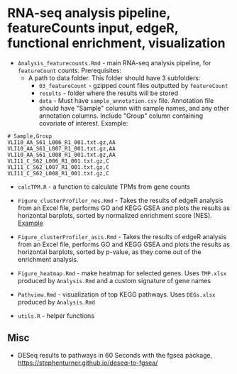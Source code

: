 # RNA-seq analysis pipeline, featureCounts input, edgeR, functional enrichment, visualization

- `Analysis_featurecounts.Rmd` - main RNA-seq analysis pipeline, for `featureCount` counts. Prerequisites:
    - A path to data folder. This folder should have 3 subfolders:
        - `03_featureCount` - gzipped count files outputted by `featureCount`
        - `results` - folder where the results will be stored
        - `data` - Must have `sample_annotation.csv` file. Annotation file should have "Sample" column with sample names, and any other annotation columns. Include "Group" column containing covariate of interest. Example:
```
# Sample,Group
VLI10_AA_S61_L006_R1_001.txt.gz,AA
VLI10_AA_S61_L007_R1_001.txt.gz,AA
VLI10_AA_S61_L008_R1_001.txt.gz,AA
VLI11_C_S62_L006_R1_001.txt.gz,C
VLI11_C_S62_L007_R1_001.txt.gz,C
VLI11_C_S62_L008_R1_001.txt.gz,C
```

- `calcTPM.R` - a function to calculate TPMs from gene counts

- `Figure_clusterProfiler_nes.Rmd` - Takes the results of edgeR analysis from an Excel file, performs GO and KEGG GSEA and plots the results as horizontal barplots, sorted by normalized enrichment score (NES). [Example](Figure_clusterProfiler.pdf)

- `Figure_clusterProfiler_asis.Rmd` - Takes the results of edgeR analysis from an Excel file, performs GO and KEGG GSEA and plots the results as horizontal barplots, sorted by p-value, as they come out of the enrichment analysis.

- `Figure_heatmap.Rmd` - make heatmap for selected genes. Uses `TMP.xlsx` produced by `Analysis.Rmd` and a custom signature of gene names

- `Pathview.Rmd` - visualization of top KEGG pathways. Uses `DEGs.xlsx` produced by `Analysis.Rmd`

- `utils.R` - helper functions

## Misc

- DESeq results to pathways in 60 Seconds with the fgsea package, https://stephenturner.github.io/deseq-to-fgsea/